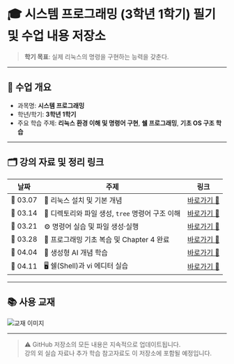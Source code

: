# 🎓 시스템 프로그래밍 (3학년 1학기) 필기 및 수업 내용 저장소  
> **학기 목표**: 실제 리눅스의 명령을 구현하는 능력을 갖춘다.  

---

## 📘 수업 개요  
- 과목명: **시스템 프로그래밍**
- 학년/학기: **3학년 1학기**
- 주요 학습 주제: **리눅스 환경 이해 및 명령어 구현**, **쉘 프로그래밍**, **기초 OS 구조 학습**

---

## 🗂 강의 자료 및 정리 링크  

| 날짜 | 주제 | 링크 |
|------|------|------|
| 📅 03.07 | 🧰 리눅스 설치 및 기본 개념 | [바로가기 🔗](https://github.com/Xssgh/SystemProgramming/tree/main/0307) |
| 📅 03.14 | 📂 디렉토리와 파일 생성, `tree` 명령어 구조 이해 | [바로가기 🔗](https://github.com/Xssgh/SystemProgramming/blob/main/0314/README.md) |
| 📅 03.21 | ⚙️ 명령어 실습 및 파일 생성·실행 | [바로가기 🔗](https://github.com/Xssgh/SystemProgramming/blob/main/0321/README.md) |
| 📅 03.28 | 📖 프로그래밍 기초 복습 및 Chapter 4 완료 | [바로가기 🔗](https://github.com/Xssgh/SystemProgramming/blob/main/0328/README.md) |
| 📅 04.04 | 🤖 생성형 AI 개념 학습 | [바로가기 🔗](https://github.com/Xssgh/SystemProgramming/blob/main/0404/README.md) |
| 📅 04.11 | 🖥 쉘(Shell)과 vi 에디터 실습 | [바로가기 🔗](https://github.com/Xssgh/SystemProgramming/tree/main/0411) |

---

## 📚 사용 교재  
![교재 이미지](https://github.com/user-attachments/assets/51ccfb73-f435-4be4-8ae7-489b6860570d)

---

> ⚠️ GitHub 저장소의 모든 내용은 지속적으로 업데이트됩니다.  
> 강의 외 실습 자료나 추가 학습 참고자료도 이 저장소에 포함될 예정입니다.
